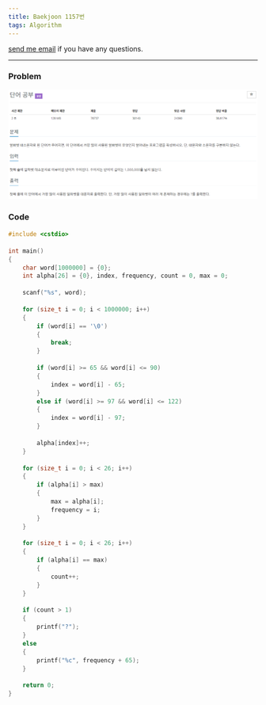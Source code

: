 ```yaml
---
title: Baekjoon 1157번
tags: Algorithm
---
```


[send me email](mailto:jewel7492@gmail.com) if you have any questions.

<!--more-->

---
### Problem  
   
![그림1](/assets/Baekjoon/1157/1.PNG)  

### Code  
```cpp
#include <cstdio>

int main()
{
    char word[1000000] = {0};
    int alpha[26] = {0}, index, frequency, count = 0, max = 0;

    scanf("%s", word);

    for (size_t i = 0; i < 1000000; i++)
    {
        if (word[i] == '\0')
        {
            break;
        }

        if (word[i] >= 65 && word[i] <= 90)
        {
            index = word[i] - 65;
        }
        else if (word[i] >= 97 && word[i] <= 122)
        {
            index = word[i] - 97;
        }

        alpha[index]++;
    }

    for (size_t i = 0; i < 26; i++)
    {
        if (alpha[i] > max)
        {
            max = alpha[i];
            frequency = i;
        }
    }

    for (size_t i = 0; i < 26; i++)
    {
        if (alpha[i] == max)
        {
            count++;
        }
    }

    if (count > 1)
    {
        printf("?");
    }
    else
    {
        printf("%c", frequency + 65);
    }

    return 0;
}
```